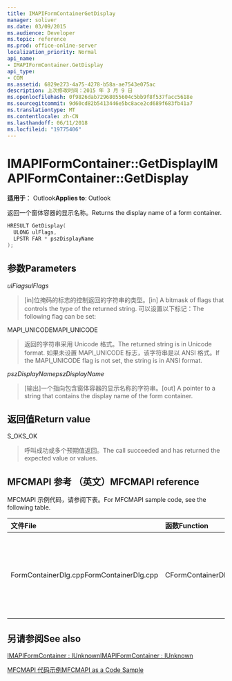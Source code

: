 ```yaml
---
title: IMAPIFormContainerGetDisplay
manager: soliver
ms.date: 03/09/2015
ms.audience: Developer
ms.topic: reference
ms.prod: office-online-server
localization_priority: Normal
api_name:
- IMAPIFormContainer.GetDisplay
api_type:
- COM
ms.assetid: 6829e273-4a75-4278-b58a-ae7543e075ac
description: 上次修改时间：2015 年 3 月 9 日
ms.openlocfilehash: 0f9826dab72968055604c5bb9f8f537facc5618e
ms.sourcegitcommit: 9d60cd82b5413446e5bc8ace2cd689f683fb41a7
ms.translationtype: MT
ms.contentlocale: zh-CN
ms.lasthandoff: 06/11/2018
ms.locfileid: "19775406"
---
```

# <a name="imapiformcontainergetdisplay"></a><span data-ttu-id="72aa7-103">IMAPIFormContainer::GetDisplay</span><span class="sxs-lookup"><span data-stu-id="72aa7-103">IMAPIFormContainer::GetDisplay</span></span>

  
  
<span data-ttu-id="72aa7-104">**适用于**： Outlook</span><span class="sxs-lookup"><span data-stu-id="72aa7-104">**Applies to**: Outlook</span></span> 
  
<span data-ttu-id="72aa7-105">返回一个窗体容器的显示名称。</span><span class="sxs-lookup"><span data-stu-id="72aa7-105">Returns the display name of a form container.</span></span>
  
```cpp
HRESULT GetDisplay(
  ULONG ulFlags,
  LPSTR FAR * pszDisplayName
);
```

## <a name="parameters"></a><span data-ttu-id="72aa7-106">参数</span><span class="sxs-lookup"><span data-stu-id="72aa7-106">Parameters</span></span>

 <span data-ttu-id="72aa7-107">_ulFlags_</span><span class="sxs-lookup"><span data-stu-id="72aa7-107">_ulFlags_</span></span>
  
> <span data-ttu-id="72aa7-108">[in]位掩码的标志的控制返回的字符串的类型。</span><span class="sxs-lookup"><span data-stu-id="72aa7-108">[in] A bitmask of flags that controls the type of the returned string.</span></span> <span data-ttu-id="72aa7-109">可以设置以下标记：</span><span class="sxs-lookup"><span data-stu-id="72aa7-109">The following flag can be set:</span></span>
    
<span data-ttu-id="72aa7-110">MAPI_UNICODE</span><span class="sxs-lookup"><span data-stu-id="72aa7-110">MAPI_UNICODE</span></span> 
  
> <span data-ttu-id="72aa7-111">返回的字符串采用 Unicode 格式。</span><span class="sxs-lookup"><span data-stu-id="72aa7-111">The returned string is in Unicode format.</span></span> <span data-ttu-id="72aa7-112">如果未设置 MAPI_UNICODE 标志，该字符串是以 ANSI 格式。</span><span class="sxs-lookup"><span data-stu-id="72aa7-112">If the MAPI_UNICODE flag is not set, the string is in ANSI format.</span></span>
    
 <span data-ttu-id="72aa7-113">_pszDisplayName_</span><span class="sxs-lookup"><span data-stu-id="72aa7-113">_pszDisplayName_</span></span>
  
> <span data-ttu-id="72aa7-114">[输出]一个指向包含窗体容器的显示名称的字符串。</span><span class="sxs-lookup"><span data-stu-id="72aa7-114">[out] A pointer to a string that contains the display name of the form container.</span></span>
    
## <a name="return-value"></a><span data-ttu-id="72aa7-115">返回值</span><span class="sxs-lookup"><span data-stu-id="72aa7-115">Return value</span></span>

<span data-ttu-id="72aa7-116">S_OK</span><span class="sxs-lookup"><span data-stu-id="72aa7-116">S_OK</span></span> 
  
> <span data-ttu-id="72aa7-117">呼叫成功或多个预期值返回。</span><span class="sxs-lookup"><span data-stu-id="72aa7-117">The call succeeded and has returned the expected value or values.</span></span>
    
## <a name="mfcmapi-reference"></a><span data-ttu-id="72aa7-118">MFCMAPI 参考 （英文）</span><span class="sxs-lookup"><span data-stu-id="72aa7-118">MFCMAPI reference</span></span>

<span data-ttu-id="72aa7-119">MFCMAPI 示例代码，请参阅下表。</span><span class="sxs-lookup"><span data-stu-id="72aa7-119">For MFCMAPI sample code, see the following table.</span></span>
  
|<span data-ttu-id="72aa7-120">**文件**</span><span class="sxs-lookup"><span data-stu-id="72aa7-120">**File**</span></span>|<span data-ttu-id="72aa7-121">**函数**</span><span class="sxs-lookup"><span data-stu-id="72aa7-121">**Function**</span></span>|<span data-ttu-id="72aa7-122">**Comment**</span><span class="sxs-lookup"><span data-stu-id="72aa7-122">**Comment**</span></span>|
|:-----|:-----|:-----|
|<span data-ttu-id="72aa7-123">FormContainerDlg.cpp</span><span class="sxs-lookup"><span data-stu-id="72aa7-123">FormContainerDlg.cpp</span></span>  <br/> |<span data-ttu-id="72aa7-124">CFormContainerDlg::CFormContainerDlg</span><span class="sxs-lookup"><span data-stu-id="72aa7-124">CFormContainerDlg::CFormContainerDlg</span></span>  <br/> |<span data-ttu-id="72aa7-125">MFCMAPI 使用**IMAPIFormContainer::GetDisplay**方法来呈现 CFormContainerDlg 时获取窗体容器的名称。</span><span class="sxs-lookup"><span data-stu-id="72aa7-125">MFCMAPI uses the **IMAPIFormContainer::GetDisplay** method to get the name of the form container when it renders CFormContainerDlg.</span></span>  <br/> |
   
## <a name="see-also"></a><span data-ttu-id="72aa7-126">另请参阅</span><span class="sxs-lookup"><span data-stu-id="72aa7-126">See also</span></span>



[<span data-ttu-id="72aa7-127">IMAPIFormContainer : IUnknown</span><span class="sxs-lookup"><span data-stu-id="72aa7-127">IMAPIFormContainer : IUnknown</span></span>](imapiformcontaineriunknown.md)


[<span data-ttu-id="72aa7-128">MFCMAPI 代码示例</span><span class="sxs-lookup"><span data-stu-id="72aa7-128">MFCMAPI as a Code Sample</span></span>](mfcmapi-as-a-code-sample.md)

